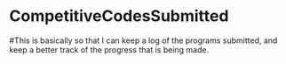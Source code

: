 # CompetitiveCodesSubmitted
#This is basically so that I can keep a log of the programs submitted, and keep a better track of the progress that is being made.
